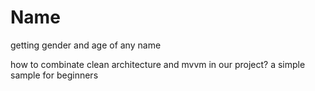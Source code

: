 # Name
getting gender and age of any name

how to combinate clean architecture and mvvm in our project?
a simple sample for beginners

